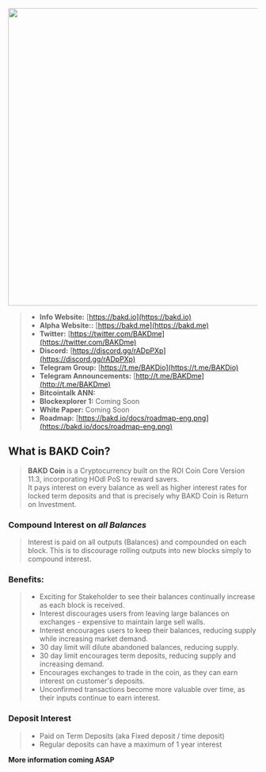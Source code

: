 <img src="https://bakd.io/images/logo.png" width="600" style="text-align: center;">

> * __Info Website:__ [https://bakd.io](https://bakd.io)
> * __Alpha Website::__ [https://bakd.me](https://bakd.me)
> * __Twitter:__ [https://twitter.com/BAKDme](https://twitter.com/BAKDme)
> * __Discord:__ [https://discord.gg/rADpPXp](https://discord.gg/rADpPXp)
> * __Telegram Group:__ [https://t.me/BAKDio](https://t.me/BAKDio)
> * __Telegram Announcements:__ [http://t.me/BAKDme](http://t.me/BAKDme)
> * __Bitcointalk ANN:__ []()
> * __Blockexplorer 1:__ Coming Soon
> * __White Paper:__ Coming Soon
> * __Roadmap:__ [https://bakd.io/docs/roadmap-eng.png](https://bakd.io/docs/roadmap-eng.png)

## What is BAKD Coin?

> **BAKD Coin** is a Cryptocurrency built on the ROI Coin Core Version 11.3, incorporating HOdl PoS to reward savers.  
> It pays interest on every balance as well as higher interest rates for locked term deposits and that is precisely why BAKD Coin is Return on Investment.

### Compound Interest on _all Balances_

> Interest is paid on all outputs (Balances) and compounded on each block. This is to discourage rolling outputs into new blocks simply to compound interest.

### Benefits:

> -  Exciting for Stakeholder to see their balances continually increase as each block is received.
> -  Interest discourages users from leaving large balances on exchanges - expensive to maintain large sell walls.
> -  Interest encourages users to keep their balances, reducing supply while increasing market demand.
> -  30 day limit will dilute abandoned balances, reducing supply.
> -  30 day limit encourages term deposits, reducing supply and increasing demand.
> -  Encourages exchanges to trade in the coin, as they can earn interest on customer's deposits.
> -  Unconfirmed transactions become more valuable over time, as their inputs continue to earn interest. 

### Deposit Interest

> - Paid on Term Deposits (aka Fixed deposit / time deposit)
> - Regular deposits can have a maximum of 1 year interest

__More information coming ASAP__
